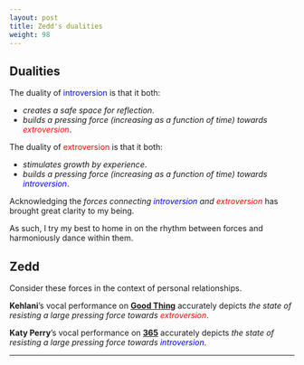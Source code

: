 ```yaml
---
layout: post
title: Zedd's dualities
weight: 98
---
```


## Dualities

The duality of <span style="color: blue;">introversion</span> is that it both:

- _creates a safe space for reflection_.
- _builds a pressing force (increasing as a function of time) towards <span style="color: red;">extroversion</span>_.

The duality of <span style="color: red;">extroversion</span> is that it both:

- _stimulates growth by experience_.
- _builds a pressing force (increasing as a function of time) towards <span style="color: blue;">introversion</span>_.

Acknowledging the _forces connecting <span style="color: blue;">introversion</span> and <span style="color: red;">extroversion</span>_ has brought great clarity to my being.

As such, I try my best to home in on the rhythm between forces and harmoniously dance within them.

## Zedd

Consider these forces in the context of personal relationships.

**Kehlani**’s vocal performance on [**Good Thing**](https://www.youtube.com/watch?v=CMla2ZIz7-4) accurately depicts _the state of resisting a large pressing force towards <span style="color: red;">extroversion</span>_.

**Katy Perry**’s vocal performance on [**365**](https://www.youtube.com/watch?v=YrbgUtCfnC0) accurately depicts _the state of resisting a large pressing force towards <span style="color: blue;">introversion</span>_.

---
